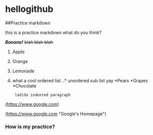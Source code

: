 # hellogithub

##Practice markdown

this is a practice markdown
what do you think?

**_Banana!_**
~~blah blah blah~~


1. Apple
2. Orange
3. Lemonade
4. what a cool ordered list
	..* unordered sub list yay
 *Pears
 *Grapes
 *Chocolate

 		ladida indented paragraph

(https://www.google.com)

(https://www.google.com "Google's Homepage")

### How is my practice? 

